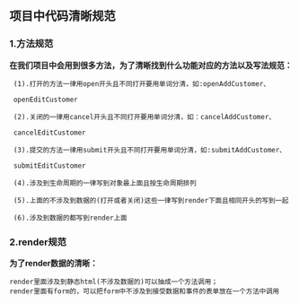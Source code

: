 ## 项目中代码清晰规范

### 1.方法规范

**在我们项目中会用到很多方法，为了清晰找到什么功能对应的方法以及写法规范：**

```
 (1).打开的方法一律用open开头且不同打开要用单词分清，如:openAddCustomer、

 openEditCustomer

 (2).关闭的一律用cancel开头且不同打开要用单词分清，如：cancelAddCustomer、

 cancelEditCustomer

 (3).提交的方法一律用submit开头且不同打开要用单词分清，如:submitAddCustomer、

 submitEditCustomer

 (4).涉及到生命周期的一律写到对象最上面且按生命周期排列

 (5).上面的不涉及到数据的(打开或者关闭)这些一律写到render下面且相同开头的写到一起

 (6).涉及到数据的都写到render上面

```

### 2.render规范

**为了render数据的清晰：**

```
render里面涉及到静态html(不涉及数据的)可以抽成一个方法调用；
render里面有form的，可以把form中不涉及到接受数据和事件的表单放在一个方法中调用

```
